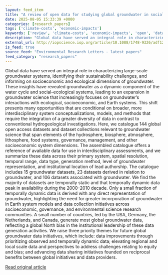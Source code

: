 ```yaml
---
layout: feed_item
title: "A review of open data for studying global groundwater in social–ecological systems"
date: 2025-08-05 15:33:39 +0000
categories: [research_papers]
tags: ['climate-costs', 'economic-impacts']
keywords: ['review', 'climate-costs', 'economic-impacts', 'open', 'data']
description: "Global data have served an integral role in characterizing large-scale groundwater systems, identifying their sustainability challenges, and informing on soc..."
external_url: http://iopscience.iop.org/article/10.1088/1748-9326/adf127
is_feed: true
source_feed: "Environmental Research Letters - latest papers"
feed_category: "research_papers"
---
```


Global data have served an integral role in characterizing large-scale groundwater systems, identifying their sustainability challenges, and informing on socioeconomic and ecological dimensions of groundwater. These insights have revealed groundwater as a dynamic component of the water cycle and social–ecological systems, leading to an expansion in groundwater science that increasingly focuses on groundwater’s interactions with ecological, socioeconomic, and Earth systems. This shift presents many opportunities that are conditional on broader, more interdisciplinary system conceptualizations, models, and methods that require the integration of a greater diversity of data in contrast to conventional hydrogeological investigations. Here, we catalogue 144 global open access datasets and dataset collections relevant to groundwater science that span elements of the hydrosphere, biosphere, atmosphere, lithosphere, food systems, governance, management, and other socioeconomic system dimensions. The assembled catalogue offers a reference of available data for use in interdisciplinary assessments, and we summarize these data across their primary system, spatial resolution, temporal range, data type, generation method, level of groundwater representation, and institutional location of lead authorship. The catalogue includes 15 groundwater datasets, 23 datasets derived in relation to groundwater, and 106 datasets associated with groundwater. We find the majority of datasets are temporally static and that temporally dynamic data peak in availability during the 2000–2010 decade. Only a small fraction of temporally dynamic data is derived with any direct representation of groundwater, highlighting the need for greater incorporation of groundwater in Earth system models and data collection initiatives across socioeconomic, governance, and environmental science research communities. A small number of countries, led by the USA, Germany, the Netherlands, and Canada, generate most global groundwater data, reflecting a global North bias in the institutional leadership of these data generation activities. We raise three priority themes for future global groundwater data initiatives, which include: data improvements through prioritizing observed and temporally dynamic data; elevating regional and local scale data and perspectives to address challenges relating to equity and bias; and advancing data sharing initiatives founded on reciprocal benefits between global initiatives and data providers.

[Read original article](http://iopscience.iop.org/article/10.1088/1748-9326/adf127)
